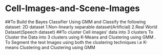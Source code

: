 # Cell-Images-and-Scene-Images
##To Build the Bayes Classifier Using GMM and Classify the following dataset:
  2D dataset 
    1.Non-linearly separable dataset(Artificial)
    2.Real World Dataset(Speech dataset)
##To cluster  Cell images’ data into 3 clusters 
     To Cluster the Data into 3 clusters using K-Means and Clustering using GMM .
     To Segment the test Images using  both the clustering techniques i.e K-means Clustering  and Clustering using GMM        
          

